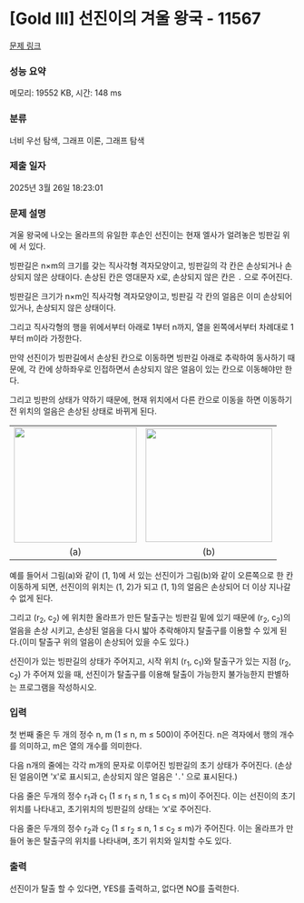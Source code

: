 # [Gold III] 선진이의 겨울 왕국 - 11567 

[문제 링크](https://www.acmicpc.net/problem/11567) 

### 성능 요약

메모리: 19552 KB, 시간: 148 ms

### 분류

너비 우선 탐색, 그래프 이론, 그래프 탐색

### 제출 일자

2025년 3월 26일 18:23:01

### 문제 설명

<p>겨울 왕국에 나오는 올라프의 유일한 후손인 선진이는 현재 엘사가 얼려놓은 빙판길 위에 서 있다.</p>

<p>빙판길은 n×m의 크기를 갖는 직사각형 격자모양이고, 빙판길의 각 칸은 손상되거나 손상되지 않은 상태이다. 손상된 칸은 영대문자 <code>X</code>로, 손상되지 않은 칸은 <code>.</code> 으로 주어진다.</p>

<p>빙판길은 크기가 n×m인 직사각형 격자모양이고, 빙판길 각 칸의 얼음은 이미 손상되어 있거나, 손상되지 않은 상태이다.</p>

<p>그리고 직사각형의 행을 위에서부터 아래로 1부터 n까지, 열을 왼쪽에서부터 차례대로 1부터 m이라 가정한다.</p>

<p>만약 선진이가 빙판길에서 손상된 칸으로 이동하면 빙판길 아래로 추락하여 동사하기 때문에, 각 칸에 상하좌우로 인접하면서 손상되지 않은 얼음이 있는 칸으로 이동해야만 한다.</p>

<p>그리고 빙판의 상태가 약하기 때문에, 현재 위치에서 다른 칸으로 이동을 하면 이동하기 전 위치의 얼음은 손상된 상태로 바뀌게 된다.</p>

<table class="table table table-bordered">
	<tbody>
		<tr>
			<td style="text-align:center"><img alt="" src="https://onlinejudgeimages.s3-ap-northeast-1.amazonaws.com/problem/11567/1.png" style="height:203px; width:216px"></td>
			<td style="text-align:center"><img alt="" src="https://onlinejudgeimages.s3-ap-northeast-1.amazonaws.com/problem/11567/2.png" style="height:200px; width:223px"></td>
		</tr>
		<tr>
			<td style="text-align:center">(a)</td>
			<td style="text-align:center">(b)</td>
		</tr>
	</tbody>
</table>

<p>예를 들어서 그림(a)와 같이 (1, 1)에 서 있는 선진이가 그림(b)와 같이 오른쪽으로 한 칸 이동하게 되면, 선진이의 위치는 (1, 2)가 되고 (1, 1)의 얼음은 손상되어 더 이상 지나갈 수 없게 된다. </p>

<p>그리고 (r<sub>2</sub>, c<sub>2</sub>) 에 위치한 올라프가 만든 탈출구는 빙판길 밑에 있기 때문에 (r<sub>2</sub>, c<sub>2</sub>)의 얼음을 손상 시키고, 손상된 얼음을 다시 밟아 추락해야지 탈출구를 이용할 수 있게 된다.(이미 탈출구 위의 얼음이 손상되어 있을 수도 있다.)</p>

<p>선진이가 있는 빙판길의 상태가 주어지고, 시작 위치 (r<sub>1</sub>, c<sub>1</sub>)와 탈출구가 있는 지점 (r<sub>2</sub>, c<sub>2</sub>) 가 주어져 있을 때, 선진이가 탈출구를 이용해 탈출이 가능한지 불가능한지 판별하는 프로그램을 작성하시오.</p>

### 입력 

 <p>첫 번째 줄은  두 개의 정수 n, m (1 ≤ n, m ≤ 500)이 주어진다. n은 격자에서 행의 개수를 의미하고, m은 열의 개수를 의미한다.</p>

<p>다음 n개의 줄에는 각각 m개의 문자로 이루어진 빙판길의 초기 상태가 주어진다. (손상된 얼음이면 '<code>X</code>'로 표시되고, 손상되지 않은 얼음은 '<code>.</code>' 으로 표시된다.)</p>

<p>다음 줄은 두개의 정수 r<sub>1</sub>과 c<sub>1</sub> (1 ≤ r<sub>1</sub> ≤ n, 1 ≤ c<sub>1</sub> ≤ m)이 주어진다. 이는 선진이의 초기위치를 나타내고, 초기위치의 빙판길의 상태는 ‘<code>X</code>’로 주어진다.</p>

<p>다음 줄은 두개의 정수 r<sub>2</sub>과 c<sub>2</sub> (1 ≤ r<sub>2</sub> ≤ n, 1 ≤ c<sub>2</sub> ≤ m)가 주어진다. 이는 올라프가 만들어 놓은 탈출구의 위치를 나타내며, 초기 위치와 일치할 수도 있다.</p>

### 출력 

 <p>선진이가 탈출 할 수 있다면, YES를 출력하고, 없다면 NO를 출력한다.</p>

